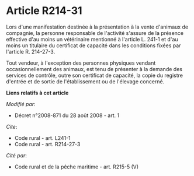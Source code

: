 # Article R214-31

Lors d'une manifestation destinée à la présentation à la vente d'animaux de compagnie, la personne responsable de l'activité
s'assure de la présence effective d'au moins un vétérinaire mentionné à l'article L. 241-1 et d'au moins un titulaire du
certificat de capacité dans les conditions fixées par l'article R. 214-27-3. 

Tout vendeur, à l'exception des personnes physiques vendant occasionnellement des animaux, est tenu de présenter à la demande
des services de contrôle, outre son certificat de capacité, la copie du registre d'entrée et de sortie de l'établissement ou
de l'élevage concerné.

**Liens relatifs à cet article**

_Modifié par_:

  - Décret n°2008-871 du 28 août 2008 - art. 1

_Cite_:

  - Code rural - art. L241-1
  - Code rural - art. R214-27-3

_Cité par_:

  - Code rural et de la pêche maritime - art. R215-5 (V)
